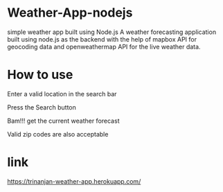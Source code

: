 # Weather-App-nodejs
simple weather app built using Node.js 
A weather forecasting application built using node.js as the backend with the help of mapbox API for geocoding data and openweathermap API for the live weather data.

# How to use
Enter a valid location in the search bar

Press the Search button

Bam!!! get the current weather forecast

Valid zip codes are also acceptable

# link
https://trinanjan-weather-app.herokuapp.com/
